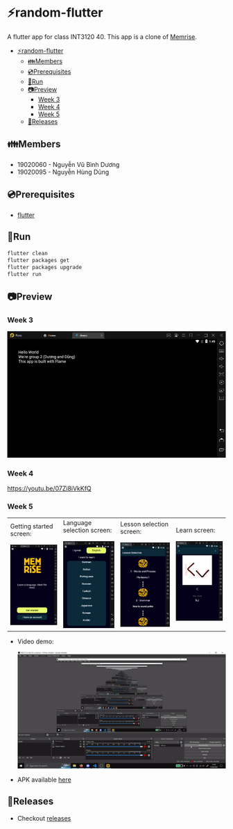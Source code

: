 # ⚡random-flutter

A flutter app for class INT3120 40.
This app is a clone of [Memrise](https://play.google.com/store/apps/details?id=com.memrise.android.memrisecompanion).

- [⚡random-flutter](#random-flutter)
  - [👪Members](#members)
  - [💿Prerequisites](#prerequisites)
  - [🏃Run](#run)
  - [📷Preview](#preview)
    - [Week 3](#week-3)
    - [Week 4](#week-4)
    - [Week 5](#week-5)
  - [📢Releases](#releases)

## 👪Members

-   19020060 - Nguyễn Vũ Bình Dương
-   19020095 - Nguyễn Hùng Dũng

## 💿Prerequisites

-   [flutter](https://docs.flutter.dev/get-started/install)

## 🏃Run

```
flutter clean
flutter packages get
flutter packages upgrade
flutter run
```

## 📷Preview

### Week 3

![demo_week1](/preview/demo_preview.png)

### Week 4

https://youtu.be/07Zi8iVkKfQ

### Week 5

<table>
<tr>
<td>
  Getting started screen:</br></br>
  <img src="/preview/screen1.png" alt="Getting started screen" width="200"/>
</td>
<td>
  Language selection screen:</br></br>
  <img src="/preview/screen2.png" alt="Language selection screen" width="200"/>
</td>
<td>
  Lesson selection screen:</br></br>
  <img src="/preview/screen3.png" alt="Lesson selection screen" width="200"/>
</td>
<td>
  Learn screen:</br></br>
  <img src="/preview/screen4.png" alt="Learn screen" width="200"/>
</td>
</tr></table>

- Video demo:

  ![Video demo](/preview/week5.gif)

- APK available [here](https://github.com/duongoku/random-flutter/releases/tag/v0.0.1-alpha)

## 📢Releases

-   Checkout [releases](https://github.com/duongoku/random-flutter/releases)
